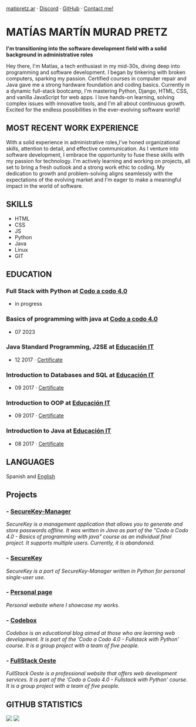 [matipretz.ar](https://matipretz.ar/) · [Discord](https://discordapp.com/users/mattanga) · [GitHub](https://github.com/matipretz) · [Contact me!](https://matipretz.ar/contact)

# MATÍAS MARTÍN MURAD PRETZ

**I'm transitioning into the software development field with a solid background in administrative roles**

Hey there, I'm Matías, a tech enthusiast in my mid-30s, diving deep into programming and software development. I began by tinkering with broken computers, sparking my passion. Certified courses in computer repair and Java gave me a strong hardware foundation and coding basics. Currently in a dynamic full-stack bootcamp, I'm mastering Python, Django, HTML, CSS, and vanilla JavaScript for web apps. I love hands-on learning, solving complex issues with innovative tools, and I'm all about continuous growth. Excited for the endless possibilities in the ever-evolving software world!

## MOST RECENT WORK EXPERIENCE

With a solid experience in administrative roles,I've honed organizational skills, attention to detail, and effective communication. As I venture into software development, I embrace the opportunity to fuse these skills with my passion for technology. I'm actively learning and working on projects, all set to bring a fresh outlook and a strong work ethic to coding. My dedication to growth and problem-solving aligns seamlessly with the expectations of the evolving market and I'm eager to make a meaningful impact in the world of software.

## SKILLS

- HTML
- CSS
- JS
- Python
- Java
- Linux
- GIT

## EDUCATION

### **Full Stack with Python** at [Codo a codo 4.0](https://agenciadeaprendizaje.bue.edu.ar/codo-a-codo/)

- in progress

### **Basics of programming with java** at [Codo a codo 4.0](https://agenciadeaprendizaje.bue.edu.ar/codo-a-codo/)

- 07 2023

### **Java Standard Programming, J2SE** at [Educación IT](https://www.educacionit.com/)

- 12 2017 · [Certificate](https://www.educacionit.com/perfil/matias-martin-murad-pretz-225217/certificado/25229)

### **Introduction to Databases and SQL** at [Educación IT](https://www.educacionit.com/)

- 09 2017 · [Certificate](https://www.educacionit.com/perfil/matias-martin-murad-pretz-225217/certificado/27282)

### **Introduction to OOP** at [Educación IT](https://www.educacionit.com/)

- 09 2017 · [Certificate](https://www.educacionit.com/perfil/matias-martin-murad-pretz-225217/certificado/25209)

### **Introduction to Java** at [Educación IT](https://www.educacionit.com/)

- 08 2017 · [Certificate](https://www.educacionit.com/perfil/matias-martin-murad-pretz-225217/certificado/26726)

## LANGUAGES

Spanish and [English](http://www.efset.org/cert/myHW3s)





## Projects

### - [SecureKey-Manager](http://github.com/matipretz/SecureKey-Manager)

_SecureKey is a management application that allows you to generate and store passwords offline. It was written in Java as part of the "Codo a Codo 4.0 - Basics of programming with java" course as an individual final project. It supports multiple users. Currently, it is abandoned._


### - [SecureKey](http://github.com/matipretz/SecureKey)

_SecureKey is a port of SecureKey-Manager written in Python for personal single-user use._

### - [Personal page](http://matipretz/.ar)

_Personal website where I showcase my works._

### - [Codebox](http://matipretz/.ar/codebox)

_Codebox is an educational blog aimed at those who are learning web development. It is part of the 'Codo a Codo 4.0 - Fullstack with Python' course. It is a group project with a team of five people._

### - [FullStack Oeste](http://matipretz/.ar/fullstackoeste)

_FullStack Oeste is a professional website that offers web development services. It is part of the 'Codo a Codo 4.0 - Fullstack with Python' course. It is a group project with a team of five people._








## GITHUB STATISTICS

![](http://github-profile-summary-cards.vercel.app/api/cards/profile-details?username=matipretz&theme=dark)
![](http://github-profile-summary-cards.vercel.app/api/cards/most-commit-language?username=matipretz&theme=dark)

